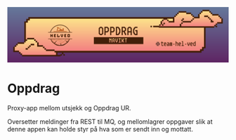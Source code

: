 ![img](oppdrag.png)

# Oppdrag
Proxy-app mellom utsjekk og Oppdrag UR.

Oversetter meldinger fra REST til MQ, og mellomlagrer oppgaver slik at denne appen kan holde styr på hva som er sendt inn og mottatt.
